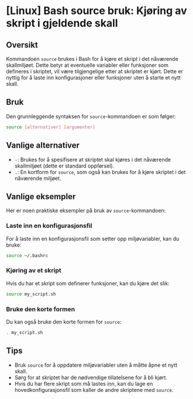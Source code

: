 # [Linux] Bash source bruk: Kjøring av skript i gjeldende skall

## Oversikt
Kommandoen `source` brukes i Bash for å kjøre et skript i det nåværende skallmiljøet. Dette betyr at eventuelle variabler eller funksjoner som defineres i skriptet, vil være tilgjengelige etter at skriptet er kjørt. Dette er nyttig for å laste inn konfigurasjoner eller funksjoner uten å starte et nytt skall.

## Bruk
Den grunnleggende syntaksen for `source`-kommandoen er som følger:

```bash
source [alternativer] [argumenter]
```

## Vanlige alternativer
- `-`: Brukes for å spesifisere at skriptet skal kjøres i det nåværende skallmiljøet (dette er standard oppførsel).
- `.`: En kortform for `source`, som også kan brukes for å kjøre skriptet i det nåværende miljøet.

## Vanlige eksempler
Her er noen praktiske eksempler på bruk av `source`-kommandoen:

### Laste inn en konfigurasjonsfil
For å laste inn en konfigurasjonsfil som setter opp miljøvariabler, kan du bruke:

```bash
source ~/.bashrc
```

### Kjøring av et skript
Hvis du har et skript som definerer funksjoner, kan du kjøre det slik:

```bash
source my_script.sh
```

### Bruke den korte formen
Du kan også bruke den korte formen for `source`:

```bash
. my_script.sh
```

## Tips
- Bruk `source` for å oppdatere miljøvariabler uten å måtte åpne et nytt skall.
- Sørg for at skriptet har de nødvendige tillatelsene for å bli kjørt.
- Hvis du har flere skript som må lastes inn, kan du lage en hovedkonfigurasjonsfil som kaller de andre skriptene med `source`.